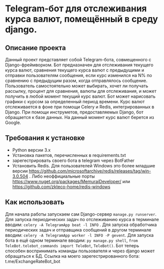 # Telegram-бот для отслеживания курса валют, помещённый в среду django.
## Описание проекта
Данный проект представляет собой Telegram-бота, совмещенного с Django-фреймворком. Бот предназначен для отслеживания текущего курса валют, сравнения текущего курса валют с предыдущими и отправки пользователям сообщения, если курс изменился на N% по сравнению с предыдущим разом, когда отправлялось сообщение. Пользователь самостоятельно может выбирать, хочет ли получать рассылку, процент для сравнения, валюты для отслеживания, и может получить в любой момент текущий курс валют. Бот может нарисовать графики с курсом за определенный период времени. Курс валют отслеживается в фоне при помощи Celery и Redis, интегрированных в Django. При помощи инструметов, предоставляемых Django, бот обращается к базе данных. На данный момент курс валют берется из Google.

## Требования к установке
- Python версии 3.x
- Установка пакетов, перечисленных в requirements.txt
- зарегестрировать своего бота в telegram через BotFather
- Установить Redis. Для пользователей Windows это более младшие версии https://github.com/microsoftarchive/redis/releases/tag/win-3.0.504 . Либо неоффициальные порты https://www.nuget.org/packages/MemuraiDeveloper/ или https://github.com/zkteco-home/redis-windows

## Как использовать
Для начала работы запускаем сам Django-сервер ```manage.py runserver```.
Для запуска периодических задач по отслеживанию курса в терминале вводим:
```celery -A TelegramApp beat -l INFO``` .
Для запуска обработчика периодических задач и отправщика сообщений в другом терминале вводим:
```celery -A TelegramApp worker -l INFO -P gevent```.
Для запуска бота в ещё одном терминале вводим:
```py manage.py shell```,
```from TeleBot.telebot_commands import TeleBot```,
```TeleBot()```.
Бот теперь способен воспринимать команды пользователя и через django может обращаться к БД.
Ссылка на моего зарегестрированного бота: t.me/ExchangeRateBot_bot
